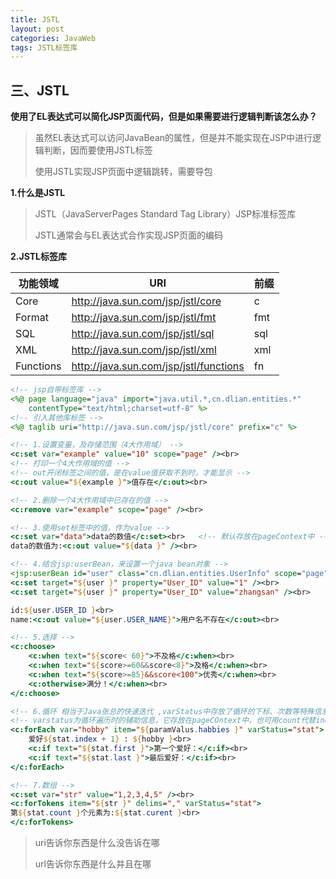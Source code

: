 ```yaml
---
title: JSTL
layout: post
categories: JavaWeb
tags: JSTL标签库
---
```

## 三、JSTL

**使用了EL表达式可以简化JSP页面代码，但是如果需要进行逻辑判断该怎么办？**

> 虽然EL表达式可以访问JavaBean的属性，但是并不能实现在JSP中进行逻辑判断，因而要使用JSTL标签
>
> 使用JSTL实现JSP页面中逻辑跳转，需要导包

**1.什么是JSTL**

> JSTL（JavaServerPages Standard Tag Library）JSP标准标签库
>
> JSTL通常会与EL表达式合作实现JSP页面的编码

**2.JSTL标签库**

| 功能领域  | URI                                    | 前缀 |
| --------- | -------------------------------------- | ---- |
| Core      | http://java.sun.com/jsp/jstl/core      | c    |
| Format    | http://java.sun.com/jsp/jstl/fmt       | fmt  |
| SQL       | http://java.sun.com/jsp/jstl/sql       | sql  |
| XML       | http://java.sun.com/jsp/jstl/xml       | xml  |
| Functions | http://java.sun.com/jsp/jstl/functions | fn   |

```jsp
<!-- jsp自带标签库 -->
<%@ page language="java" import="java.util.*,cn.dlian.entities.*" 
    contentType="text/html;charset=utf-8" %>
<!-- 引入其他库标签 -->
<%@ taglib uri="http://java.sun.com/jsp/jstl/core" prefix="c" %>

<!-- 1.设置变量，及存储范围（4大作用域） -->
<c:set var="example" value="10" scope="page" /><br>
<!-- 打印一个4大作用域的值 -->
<!-- out开闭标签之间的值，是在value值获取不到时，才能显示 -->
<c:out value="${example }">值存在</c:out><br>

<!-- 2.删除一个4大作用域中已存在的值 -->
<c:remove var="example" scope="page" /><br>

<!-- 3.使用set标签中的值，作为value -->
<c:set var="data">data的数值</c:set><br>	<!-- 默认存放在pageContext中 -->
data的数值为:<c:out value="${data }" /><br>

<!-- 4.结合jsp:userBean，来设置一个java bean对象 -->
<jsp:userBean id="user" class="cn.dlian.entities.UserInfo" scope="page"></jsp:userBean>
<c:set target="${user }" property="User_ID" value="1" /><br>
<c:set target="${user }" property="User_ID" value="zhangsan" /><br>

id:${user.USER_ID }<br>
name:<c:out value="${user.USER_NAME}">用户名不存在</c:out><br>

<!-- 5.选择 -->
<c:choose>
	<c:when text="${score< 60}">不及格</c:when><br>
    <c:when text="${score>=60&&score<8}">及格</c:when><br>
    <c:when text="${score>=85}&&score<100">优秀</c:when><br>
    <c:otherwise>满分！</c:when><br>
</c:choose>

<!-- 6.循环 相当于Java张总的快速迭代 ,varStatus中存放了循环的下标、次数等特殊信息-->
<!-- varstatus为循环遍历时的辅助信息，它存放在pageCOntext中，也可用count代替index -->
<c:forEach var="hobby" item="${paramValus.habbies }" varStatus="stat">
	爱好${stat.index + 1} : ${hobby }<br>
    <c:if text="${stat.first }">第一个爱好：</c:if><br>
    <c:if text="${stat.last }">最后爱好：</c:if><br>
</c:forEach>

<!-- 7.数组 -->
<c:set var="str" value="1,2,3,4,5" /><br>
<c:forTokens item="${str }" delims="," varStatus="stat">
第${stat.count }个元素为:${stat.curent }<br>
</c:forTokens>
```

> uri告诉你东西是什么没告诉在哪
>
> url告诉你东西是什么并且在哪